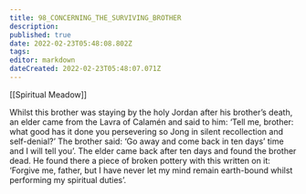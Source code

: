 ```yaml
---
title: 98_CONCERNING_THE_SURVIVING_BROTHER
description: 
published: true
date: 2022-02-23T05:48:08.802Z
tags: 
editor: markdown
dateCreated: 2022-02-23T05:48:07.071Z
---
```


[[Spiritual Meadow]]
 
Whilst this brother was staying by the holy Jordan after his brother’s death, an elder came from the Lavra of Calamén and said to him: ‘Tell me, brother: what good has it done you persevering so Jong in silent recollection and self-denial?’ The brother said: ‘Go away and come back in ten days’ time and I will tell you’. The elder came back after ten days and found the brother dead. He found there a piece of broken pottery with this written on it: ‘Forgive me, father, but I have never let my mind remain earth-bound whilst performing my spiritual duties’.
